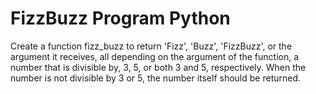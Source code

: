 # FizzBuzz Program Python
Create a function fizz_buzz to return 'Fizz', 'Buzz', 'FizzBuzz', or the argument it receives, all depending on the argument of the function, a number that is divisible by, 3, 5, or both 3 and 5, respectively. When the number is not divisible by 3 or 5, the number itself should be returned.
